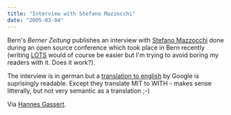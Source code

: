 ```yaml
---
title: "Interview with Stefano Mazzocchi"
date: "2005-03-04"
---
```


Bern's _Berner Zeitung_ publishes an interview with [Stefano Mazzocchi](http://www.espace.ch/artikel_67731.html) done during an open source conference which took place in Bern recently (writing [LOTS](http://www.lots.ch) would of course be easier but I'm trying to avoid boring my readers with it. Does it work?).

The interview is in german but a [translation to english](http://translate.google.com/translate?u=http%3A%2F%2Fwww.espace.ch%2Fartikel_67731.html&langpair=de%7Cen&hl=en&ie=UTF-8&oe=UTF-8&prev=%2Flanguage_tools) by Google is suprisingly readable. Except they translate MIT to WITH - makes sense litterally, but not very semantic as a translation ;-)

Via [Hannes Gassert](http://hannes.kaywa.com/p261.html).
